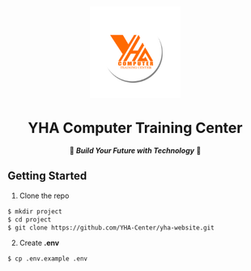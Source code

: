<!-- header  -->

<div align=center>

<img src="./public/image/logo/logo.png" width="180px">

# YHA Computer Training Center   

🔆 ***Build Your Future with Technology*** 🔆

</div>

<!-- content  -->

## Getting Started

1. Clone the repo

```shell
$ mkdir project
$ cd project
$ git clone https://github.com/YHA-Center/yha-website.git
```

2. Create **.env**

```shell
$ cp .env.example .env
```


